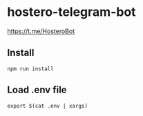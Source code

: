 # hostero-telegram-bot
<https://t.me/HosteroBot>

## Install

`npm run install`

## Load .env file

`export $(cat .env | xargs)`
